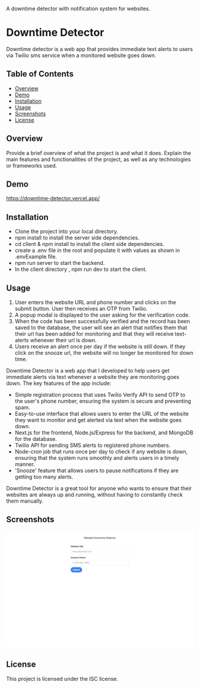 
A downtime detector with notification system for websites.

# Downtime Detector

Downtime detector is a web app that provides immediate text alerts to users via Twilio sms service when a monitored website goes down.

## Table of Contents

- [Overview](#overview)
- [Demo](#demo)
- [Installation](#installation)
- [Usage](#usage)
- [Screenshots](#screenshots)
- [License](#license)

## Overview

Provide a brief overview of what the project is and what it does. Explain the main features and functionalities of the project, as well as any technologies or frameworks used.

## Demo

https://downtime-detector.vercel.app/

## Installation

- Clone the project into your local directory.
- npm install to install the server side dependencies.
- cd client & npm install to install the client side dependencies.
- create a .env file in the root and populate it with values as shown in .envExample file.
- npm run server to start the backend.
- In the client directory , npm run dev to start the client. 

## Usage
1. User enters the website URL and phone number and clicks on the submit button. User then receives an OTP from Twilio.
2. A popup modal is displayed to the user asking for the verification code.
3. When the code has been successfully verified and the record has been saved to the database, the user will see an alert that notifies them that their url has been added for monitoring and that they will receive text-alerts whenever their url is down.
6. Users receive an alert once per day if the website is still down. If they click on the snooze url, the website will no longer be monitored for down time. 


Downtime Detector is a web app that I developed to help users get immediate alerts via text whenever a website they are monitoring goes down. The key features of the app include:

- Simple registration process that uses Twilio Verify API to send OTP to the user's phone number, ensuring the system is secure and preventing spam.
- Easy-to-use interface that allows users to enter the URL of the website they want to monitor and get alerted via text when the website goes down.
- Next.js for the frontend, Node.js/Express for the backend, and MongoDB for the database.
- Twilio API for sending SMS alerts to registered phone numbers.
- Node-cron job that runs once per day to check if any website is down, ensuring that the system runs smoothly and alerts users in a timely manner.
- 'Snooze' feature that allows users to pause notifications if they are getting too many alerts.
 
Downtime Detector is a great tool for anyone who wants to ensure that their websites are always up and running, without having to constantly check them manually.

## Screenshots

![Alt text](./downDetectorImg.png "Downtime Detector")


## License

This project is licensed under the ISC license.

